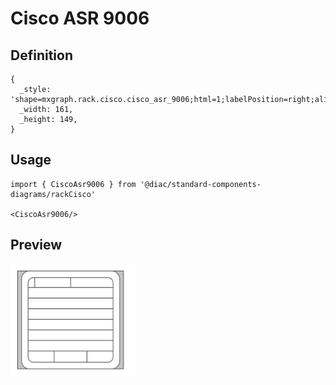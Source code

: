 # Cisco ASR 9006

## Definition

```
{
  _style: 'shape=mxgraph.rack.cisco.cisco_asr_9006;html=1;labelPosition=right;align=left;spacingLeft=15;dashed=0;shadow=0;fillColor=#ffffff;',
  _width: 161,
  _height: 149,
}
```

## Usage

```
import { CiscoAsr9006 } from '@diac/standard-components-diagrams/rackCisco'

<CiscoAsr9006/>
```

## Preview

<img src="./cisco-asr-9006.png" width="200"/>
